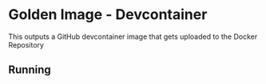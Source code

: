 # Golden Image - Devcontainer

This outputs a GitHub devcontainer image that gets uploaded to the Docker Repository

## Running

```bash

```
